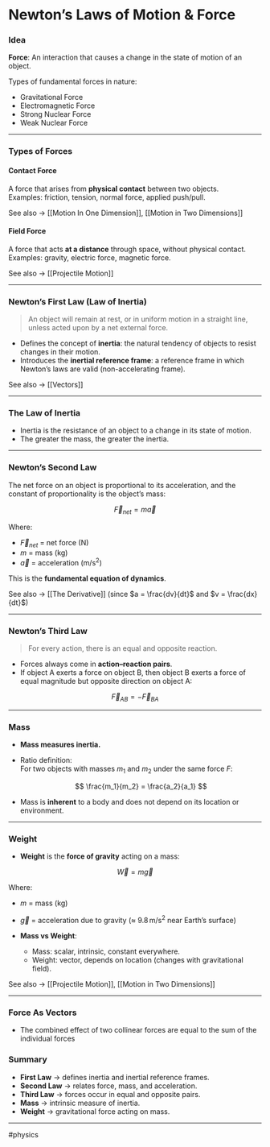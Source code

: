 # Newton’s Laws of Motion & Force

### Idea

**Force**: An interaction that causes a change in the state of motion of an object.  

Types of fundamental forces in nature:  
- Gravitational Force  
- Electromagnetic Force  
- Strong Nuclear Force  
- Weak Nuclear Force  

---

### Types of Forces

#### Contact Force
A force that arises from **physical contact** between two objects.  
Examples: friction, tension, normal force, applied push/pull.  

See also → [[Motion In One Dimension]], [[Motion in Two Dimensions]]  

#### Field Force
A force that acts **at a distance** through space, without physical contact.  
Examples: gravity, electric force, magnetic force.  

See also → [[Projectile Motion]]  

---

### Newton’s First Law (Law of Inertia)

> An object will remain at rest, or in uniform motion in a straight line, unless acted upon by a net external force.

- Defines the concept of **inertia**: the natural tendency of objects to resist changes in their motion.  
- Introduces the **inertial reference frame**: a reference frame in which Newton’s laws are valid (non-accelerating frame).  

See also → [[Vectors]]  

---

### The Law of Inertia
- Inertia is the resistance of an object to a change in its state of motion.  
- The greater the mass, the greater the inertia.  

---

### Newton’s Second Law

The net force on an object is proportional to its acceleration, and the constant of proportionality is the object’s mass:

$$
\vec{F}_{net} = m \vec{a}
$$

Where:  
- $\vec{F}_{net}$ = net force (N)  
- $m$ = mass (kg)  
- $\vec{a}$ = acceleration (m/s$^2$)

This is the **fundamental equation of dynamics**.  

See also → [[The Derivative]] (since $a = \frac{dv}{dt}$ and $v = \frac{dx}{dt}$)  

---

### Newton’s Third Law

> For every action, there is an equal and opposite reaction.

- Forces always come in **action–reaction pairs**.  
- If object A exerts a force on object B, then object B exerts a force of equal magnitude but opposite direction on object A:  

$$
\vec{F}_{AB} = - \vec{F}_{BA}
$$

---

### Mass

- **Mass measures inertia.**  
- Ratio definition:  
  For two objects with masses $m_1$ and $m_2$ under the same force $F$:  

  $$
  \frac{m_1}{m_2} = \frac{a_2}{a_1}
  $$

- Mass is **inherent** to a body and does not depend on its location or environment.  

---

### Weight

- **Weight** is the **force of gravity** acting on a mass:  

$$
\vec{W} = m \vec{g}
$$

Where:  
- $m$ = mass (kg)  
- $\vec{g}$ = acceleration due to gravity (≈ $9.8 \, \text{m/s}^2$ near Earth’s surface)  

- **Mass vs Weight**:  
  - Mass: scalar, intrinsic, constant everywhere.  
  - Weight: vector, depends on location (changes with gravitational field).  

See also → [[Projectile Motion]], [[Motion in Two Dimensions]]  

---


### Force As Vectors

- The combined effect of two collinear forces are equal to the sum of the individual forces
### Summary

- **First Law** → defines inertia and inertial reference frames.  
- **Second Law** → relates force, mass, and acceleration.  
- **Third Law** → forces occur in equal and opposite pairs.  
- **Mass** → intrinsic measure of inertia.  
- **Weight** → gravitational force acting on mass.  

---

#physics

